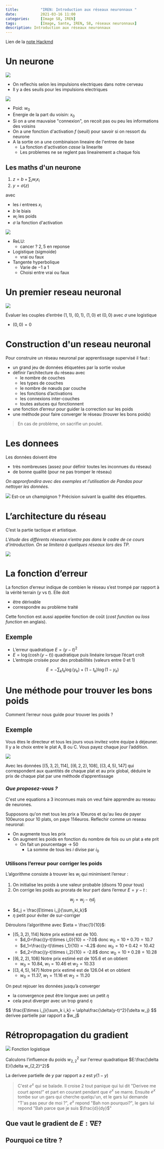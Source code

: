 ```yaml
---
title:          "IREN: Introduction aux réseaux neuronnaux "
date:           2021-03-16 11:00
categories:     [Image S8, IREN]
tags:           [Image, Sante, IREN, S8, réseaux neuronnaux]
description: Introduction aux réseaux neuronnaux
---
```

Lien de la [note Hackmd](https://hackmd.io/@lemasymasa/H1k6jb07d)

# Un neurone

![](https://i.imgur.com/9EFBuRe.png)
- On reflechis selon les impulsions electriques dans notre cerveau
- Il y a des seuils pour les impulsions electriques

![](https://i.imgur.com/giplUbM.png)
- Poid: $w_0$
- Energie de la part du voisin: $x_0$
- Si on a une mauvaise "connexion", on recoit pas ou peu les informations des voisins
- On a une fonction d'activation $f$ (seuil) pour savoir si on ressort du neurone
- A la sortie on a une combinaison lineaire de l'entree de base
    - La fonction d'activation *casse* la linearite
    - Les problemes ne se reglent pas lineairement a chaque fois

## Les maths d'un neurone
1. $z=b+\sum_iw_ix_i$
2. $y=\sigma(z)$

avec
- les $i$ entrees $x_i$
- $b$ le biais
- $w_i$ les poids
- $\sigma$ la fonction d'activation

![](https://i.imgur.com/MpH4FwW.png)

- ReLU:
    - cancer ? $2,5$ en reponse
- Logistique (sigmoide)
    - vrai ou faux
- Tangente hyperbolique
    - Varie de $-1$ a $1$
    - Choisi entre vrai ou faux

# Un premier reseau neuronal
![](https://i.imgur.com/9L6XulL.png)

Évaluer les couples d’entrée $(1,1)$, $(0,1)$, $(1,0)$ et $(0,0)$ avec $\sigma$ une logistique

- $(0,0) = 0$

# Construction d'un reseau neuronal
Pour construire un réseau neuronal par apprentissage supervisé il faut : 
- un grand jeu de données étiquetées par la sortie voulue
- définir l’architecture du réseau avec
    - le nombre de couches
    - les types de couches
    - le nombre de nœuds par couche
    - les fonctions d’activations
    - les connexions inter-couches
    - toutes astuces qui fonctionnent
- une fonction d’erreur pour guider la correction sur les poids
- une méthode pour faire converger le réseau (trouver les bons poids)

> En cas de problème, on sacrifie un poulet.

# Les donnees
Les données doivent être
- très nombreuses (assez pour définir toutes les inconnues du réseau)
- de bonne qualité (pour ne pas tromper le réseau)

*On appronfondira avec des exemples et l’utilisation de Pandas pour nettoyer les données.*

![](https://i.imgur.com/6DgeOCy.png)
Est-ce un champignon ? Précision suivant la qualité des étiquettes.

# L’architecture du réseau
C’est la partie tactique et artistique.

*L’étude des différents réseaux n’entre pas dans le cadre de ce cours d’introduction. On se limitera à quelques réseaux lors des TP.*

![](https://i.imgur.com/2dWzDxd.png)

# La fonction d’erreur
La fonction d’erreur indique de combien le réseau s’est trompé par rapport à
la vérité terrain ($y$ vs $t$). Elle doit
- être dérivable
- correspondre au problème traité

Cette fonction est aussi appelée fonction de coût (*cost function* ou *loss function* en anglais).

## Exemple
- L’erreur quadratique $E = (y − t)^2$
- $E = \log(\cosh(y − t))$ quadratique puis linéaire lorsque l’écart croît
- L’entropie croisée pour des probabilités (valeurs entre $0$ et $1$)

$$
E=-\sum_kt_k\log(y_k)+(1-t_k)\log(1-y_k)
$$

# Une méthode pour trouver les bons poids
Comment l’erreur nous guide pour trouver les poids ?

## Exemple
Vous êtes le directeur et tous les jours vous invitez votre équipe à déjeuner. Il y a le choix entre le plat A, B ou C. Vous payez chaque jour l’addition.

![](https://i.imgur.com/Ymi0H3z.png)

Avec les données $[(5,3,2), 114]$, $[(6,2,2), 108]$, $[(3,4,5), 147]$ qui correspondent aux quantités de chaque plat et au prix global, déduire le prix de chaque plat par une méthode d’apprentissage

### *Que proposez-vous ?*
C'est une equations a 3 inconnues mais on veut faire apprendre au reseau de neurones.

Supposons qu'on met tous les prix a 10euros et qu'au lieu de payer 100euros pour 10 plats, on paye 114euros.
Reflechir comme un reseau neuronal:
- On augmente tous les prix
- On augment les poids en fonction du nombre de fois ou un plat a ete prit
    - On fait un pourcentage $\rightarrow$ $50%$
        - La somme de tous les $i$ divise par $i_0$

### Utilisons l’erreur pour corriger les poids
L’algorithme consiste à trouver les $w_i$ qui minimisent l’erreur : 
1. On initialise les poids à une valeur probable (disons 10 pour tous)
2. On corrige les poids au prorata de leur part dans l’erreur $E = y − t$ : 

$$
w_j = w_j − \eta d_j
$$
- $d_j = \frac{E\times i_j}{\sum_ki_k}$
- $\eta$ petit pour éviter de sur-corriger

Déroulons l’algorithme avec $\eta = \frac{1}{10}$:
- $[(5,3,2), 114]$ Notre prix estimé est de 100.
    - $d_0=\frac{(y-t)\times i_0}{10} = -7.0$ donc $w_0=10+0.70=10.7$
    - $d_1=\frac{(y-t)\times i_1}{10} = -4.2$ donc $w_0=10+0.42=10.42$
    - $d_2=\frac{(y-t)\times i_2}{10} = -2.8$ donc $w_0=10+0.28=10.28$
- $[(6,2,2), 108]$ Notre prix estimé est de 105.6 et on obtient
    - $w_0=10.84$, $w_1=10.46$ et $w_2=10.33$
- $[(3,4,5), 147]$ Notre prix estimé est de 126.04 et on obtient
    - $w_0=11.37$, $w_1=11.16$ et $w_2=11.20$

On peut rejouer les données jusqu’à converger
- la convergence peut être longue avec un petit $\eta$
- cela peut diverger avec un trop grand $\eta$

<div class="alert alert-danger" role="alert" markdown="1">
$$
\frac{E\times i_j}{\sum_k i_k} = \alpha\frac{\delta(y-t)^2}{\delta w_j}
$$
derivee partielle par rapport a $w_j$
</div>

# Rétropropagation du gradient

![](https://i.imgur.com/1iJPfKY.png)
Fonction logistique

Calculons l’influence du poids $w_{2,2}^2$ sur l'erreur quadratique $E:\frac{\delta E}{\delta w_{2,2}^2}$

La derivee partielle de $y$ par rapport a $z$ est $y(1-y)$

> C'est $e^x$ qui se balade. Il croise $2$ tout panique qui lui dit "Derivee me court apres!" et part en courant pendant que $e^x$ se marre. Ensuite $e^x$ tombe sur un gars qui cherche quelqu'un, et le gars lui demande "T'as pas peur de moi ?", $e^x$ repond "Bah non pourquoi?", le gars lui repond "Bah parce que je suis $\frac{d}{dy}$"

## Que vaut le gradient de $E :\nabla E$?

## Pourquoi ce titre ?